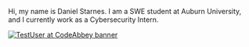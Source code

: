 Hi, my name is Daniel Starnes. I am a SWE student at Auburn University, and I currently work as a Cybersecurity Intern.


[![TestUser at CodeAbbey banner](https://www.codeabbey.com/index/user_banner/dstarnes261.png)](https://www.codeabbey.com/index/user_profile/dstarnes261)

